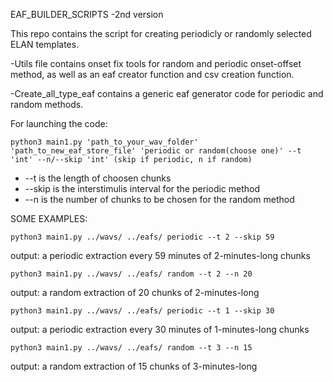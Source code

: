 EAF_BUILDER_SCRIPTS -2nd version

This repo contains the script for creating periodicly or randomly selected ELAN templates.

-Utils file contains onset fix tools for random and periodic onset-offset method, as well as an eaf creator function and csv creation function.

-Create_all_type_eaf contains a generic eaf generator code for periodic and random methods.

For launching the code:

	python3 main1.py 'path_to_your_wav_folder' 'path_to_new_eaf_store_file' 'periodic or random(choose one)' --t 'int' --n/--skip 'int' (skip if periodic, n if random)

* --t is the length of choosen chunks
* --skip is the interstimulis interval for the periodic method
* --n is the number of chunks to be chosen for the random method

SOME EXAMPLES:

	python3 main1.py ../wavs/ ../eafs/ periodic --t 2 --skip 59 
output: a periodic extraction every 59 minutes of 2-minutes-long chunks

	python3 main1.py ../wavs/ ../eafs/ random --t 2 --n 20 
output: a random extraction of 20 chunks of 2-minutes-long

	python3 main1.py ../wavs/ ../eafs/ periodic --t 1 --skip 30
output: a periodic extraction every 30 minutes of 1-minutes-long chunks

	python3 main1.py ../wavs/ ../eafs/ random --t 3 --n 15
output: a random extraction of 15 chunks of 3-minutes-long